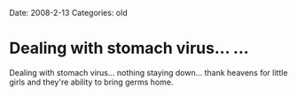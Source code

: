 Date: 2008-2-13
Categories: old

# Dealing with stomach virus... ...

Dealing with stomach virus... nothing staying down... thank heavens for little girls and they're ability to bring germs home.
